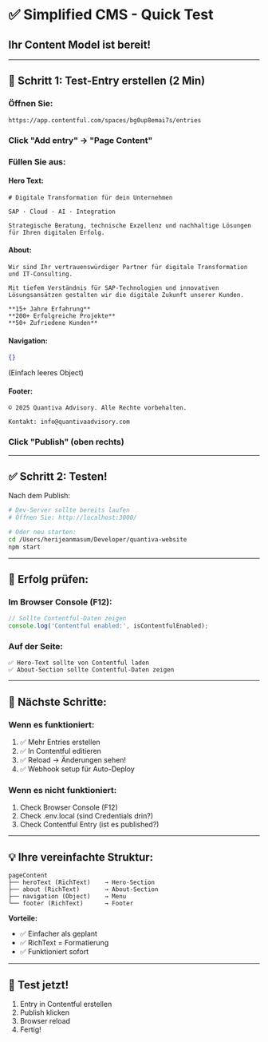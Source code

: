 # ✅ Simplified CMS - Quick Test

## Ihr Content Model ist bereit!

---

## 🎯 **Schritt 1: Test-Entry erstellen (2 Min)**

### **Öffnen Sie:**
```
https://app.contentful.com/spaces/bg0up8emai7s/entries
```

### **Click "Add entry" → "Page Content"**

### **Füllen Sie aus:**

#### **Hero Text:**
```
# Digitale Transformation für dein Unternehmen

SAP · Cloud · AI · Integration

Strategische Beratung, technische Exzellenz und nachhaltige Lösungen für Ihren digitalen Erfolg.
```

#### **About:**
```
Wir sind Ihr vertrauenswürdiger Partner für digitale Transformation und IT-Consulting. 

Mit tiefem Verständnis für SAP-Technologien und innovativen Lösungsansätzen gestalten wir die digitale Zukunft unserer Kunden.

**15+ Jahre Erfahrung**
**200+ Erfolgreiche Projekte**
**50+ Zufriedene Kunden**
```

#### **Navigation:**
```json
{}
```
(Einfach leeres Object)

#### **Footer:**
```
© 2025 Quantiva Advisory. Alle Rechte vorbehalten.

Kontakt: info@quantivaadvisory.com
```

### **Click "Publish"** (oben rechts)

---

## ✅ **Schritt 2: Testen!**

Nach dem Publish:

```bash
# Dev-Server sollte bereits laufen
# Öffnen Sie: http://localhost:3000/

# Oder neu starten:
cd /Users/herijeanmasum/Developer/quantiva-website
npm start
```

---

## 🎉 **Erfolg prüfen:**

### **Im Browser Console (F12):**
```javascript
// Sollte Contentful-Daten zeigen
console.log('Contentful enabled:', isContentfulEnabled);
```

### **Auf der Seite:**
```
✅ Hero-Text sollte von Contentful laden
✅ About-Section sollte Contentful-Daten zeigen
```

---

## 🚀 **Nächste Schritte:**

### **Wenn es funktioniert:**
1. ✅ Mehr Entries erstellen
2. ✅ In Contentful editieren
3. ✅ Reload → Änderungen sehen!
4. ✅ Webhook setup für Auto-Deploy

### **Wenn es nicht funktioniert:**
1. Check Browser Console (F12)
2. Check .env.local (sind Credentials drin?)
3. Check Contentful Entry (ist es published?)

---

## 💡 **Ihre vereinfachte Struktur:**

```
pageContent
├── heroText (RichText)    → Hero-Section
├── about (RichText)       → About-Section
├── navigation (Object)    → Menu
└── footer (RichText)      → Footer
```

**Vorteile:**
- ✅ Einfacher als geplant
- ✅ RichText = Formatierung
- ✅ Funktioniert sofort

---

## 🎯 **Test jetzt!**

1. Entry in Contentful erstellen
2. Publish klicken
3. Browser reload
4. Fertig!


